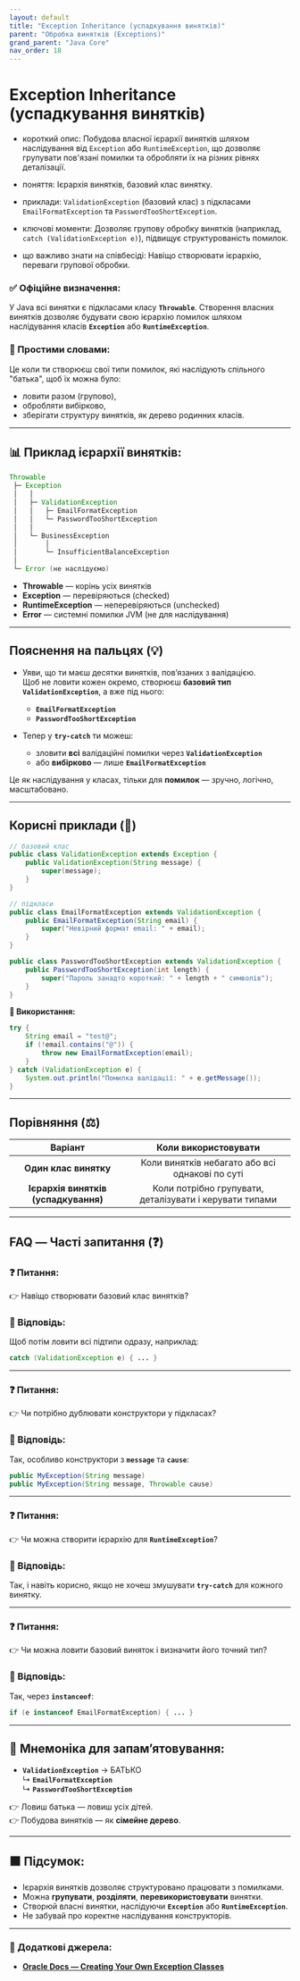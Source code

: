```yaml
---
layout: default
title: "Exception Inheritance (успадкування винятків)"
parent: "Обробка винятків (Exceptions)"
grand_parent: "Java Core"
nav_order: 18
---
```


# Exception Inheritance (успадкування винятків)

* короткий опис: Побудова власної ієрархії винятків шляхом наслідування від `Exception` або `RuntimeException`, що дозволяє групувати пов'язані помилки та обробляти їх на різних рівнях деталізації.

* поняття: Ієрархія винятків, базовий клас винятку.

* приклади: `ValidationException` (базовий клас) з підкласами `EmailFormatException` та `PasswordTooShortException`.

* ключові моменти: Дозволяє групову обробку винятків (наприклад, `catch (ValidationException e)`), підвищує структурованість помилок.

* що важливо знати на співбесіді: Навіщо створювати ієрархію, переваги групової обробки.

### **✅ Офіційне визначення:**

У Java всі винятки є підкласами класу **`Throwable`**. Створення власних винятків дозволяє будувати свою ієрархію помилок шляхом наслідування класів **`Exception`** або **`RuntimeException`**.

### **🧠 Простими словами:**

Це коли ти створюєш свої типи помилок, які наслідують спільного "батька", щоб їх можна було:

* ловити разом (групово),
* обробляти вибірково,
* зберігати структуру винятків, як дерево родинних класів.

---

## **📊 Приклад ієрархії винятків:**

```java
Throwable
 ├─ Exception
 │   │
 │   ├─ ValidationException
 │   │   ├─ EmailFormatException
 │   │   └─ PasswordTooShortException
 │   │
 │   └─ BusinessException
 │       │
 │       └─ InsufficientBalanceException
 │
 └─ Error (не наслідуємо)
```

* **Throwable** — корінь усіх винятків
* **Exception** — перевіряються (checked)
* **RuntimeException** — неперевіряються (unchecked)
* **Error** — системні помилки JVM (не для наслідування)

---

## **Пояснення на пальцях (💡)**

* Уяви, що ти маєш десятки винятків, пов’язаних з валідацією.  
  Щоб не ловити кожен окремо, створюєш **базовий тип `ValidationException`**, а вже під нього:
  * **`EmailFormatException`**
  * **`PasswordTooShortException`**

* Тепер у **`try-catch`** ти можеш:
  * зловити **всі** валідаційні помилки через **`ValidationException`**
  * або **вибірково** — лише **`EmailFormatException`**

Це як наслідування у класах, тільки для **помилок** — зручно, логічно, масштабовано.

---

## **Корисні приклади (🧪)**

```java
// базовий клас
public class ValidationException extends Exception {
    public ValidationException(String message) {
        super(message);
    }
}

// підкласи
public class EmailFormatException extends ValidationException {
    public EmailFormatException(String email) {
        super("Невірний формат email: " + email);
    }
}

public class PasswordTooShortException extends ValidationException {
    public PasswordTooShortException(int length) {
        super("Пароль занадто короткий: " + length + " символів");
    }
}
```

**🔸 Використання:**

```java
try {
    String email = "test@";
    if (!email.contains("@")) {
        throw new EmailFormatException(email);
    }
} catch (ValidationException e) {
    System.out.println("Помилка валідації: " + e.getMessage());
}
```

---

## **Порівняння (⚖️)**

| Варіант | Коли використовувати |
| :---: | :---: |
| **Один клас винятку** | Коли винятків небагато або всі однакові по суті |
| **Ієрархія винятків (успадкування)** | Коли потрібно групувати, деталізувати і керувати типами |

---

## **FAQ — Часті запитання (❓)**

### **❓ Питання:**

👉 Навіщо створювати базовий клас винятків?

### **💬 Відповідь:**

Щоб потім ловити всі підтипи одразу, наприклад:

```java
catch (ValidationException e) { ... }
```

---

### **❓ Питання:**

👉 Чи потрібно дублювати конструктори у підкласах?

### **💬 Відповідь:**

Так, особливо конструктори з **`message`** та **`cause`**:

```java
public MyException(String message)
public MyException(String message, Throwable cause)
```

---

### **❓ Питання:**

👉 Чи можна створити ієрархію для **`RuntimeException`**?

### **💬 Відповідь:**

Так, і навіть корисно, якщо не хочеш змушувати **`try-catch`** для кожного винятку.

---

### **❓ Питання:**

👉 Чи можна ловити базовий виняток і визначити його точний тип?

### **💬 Відповідь:**

Так, через **`instanceof`**:

```java
if (e instanceof EmailFormatException) { ... }
```

---

## **🧠 Мнемоніка для запам’ятовування:**

* **`ValidationException`** -> БАТЬКО  
  ↳ **`EmailFormatException`**  
  ↳ **`PasswordTooShortException`**

👉 Ловиш батька — ловиш усіх дітей.  
👉 Побудова винятків — як **сімейне дерево**.

---

## **🟩 Підсумок:**

* Ієрархія винятків дозволяє структуровано працювати з помилками.
* Можна **групувати**, **розділяти**, **перевикористовувати** винятки.
* Створюй власні винятки, наслідуючи **`Exception`** або **`RuntimeException`**.
* Не забувай про коректне наслідування конструкторів.

---

### **🔗 Додаткові джерела:**

* [**Oracle Docs — Creating Your Own Exception Classes**](https://docs.oracle.com/javase/tutorial/essential/exceptions/creating.html)
